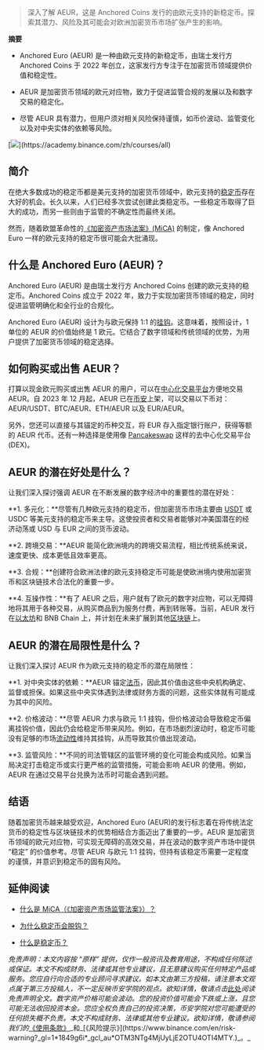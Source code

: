 
> 深入了解 AEUR，这是 Anchored Coins 发行的由欧元支持的新稳定币。探索其潜力、风险及其可能会对欧洲加密货币市场扩张产生的影响。

**摘要**

*   Anchored Euro (AEUR) 是一种由欧元支持的新稳定币，由瑞士发行方 Anchored Coins 于 2022 年创立，这家发行方专注于在加密货币领域提供价值和稳定性。
    
*   AEUR 是加密货币领域的欧元对应物，致力于促进监管合规的发展以及和数字交易的稳定化。
    
*   尽管 AEUR 具有潜力，但用户须对相关风险保持谨慎，如币价波动、监管变化以及对中央实体的依赖等风险。
    

[![](https://public.bnbstatic.com/static/academy/static/academy/editor-uploads/3110ac678d0d49318124870a397144b0.)](https://academy.binance.com/zh/courses/all)

简介
--

在绝大多数成功的稳定币都是美元支持的加密货币领域中，欧元支持的[稳定币](https://academy.binance.com/zh/articles/what-is-a-stablecoin)存在大好的机会。长久以来，人们已经多次尝试创建此类稳定币。一些稳定币取得了巨大的成功，而另一些则由于监管的不确定性而最终关闭。

然而，随着欧盟革命性的[《加密资产市场法案》(MiCA)](https://academy.binance.com/zh/articles/what-is-mica-markets-in-crypto-assets-regulation) 的制定，像 Anchored Euro 一样的欧元支持的稳定币很可能会大批涌现。

什么是 Anchored Euro (AEUR)？
-------------------------

Anchored Euro (AEUR) 是由瑞士发行方 Anchored Coins 创建的欧元支持的稳定币。Anchored Coins 成立于 2022 年，致力于实现加密货币领域的稳定，同时促进监管明确化和全行业的合规化。

Anchored Euro (AEUR) 设计为与欧元保持 1∶1 的[挂钩](https://academy.binance.com/zh/glossary/pegged-currency)。这意味着，按照设计，1 单位的 AEUR 的价值始终是 1 欧元。它结合了数字领域和传统领域的优势，为用户提供了加密货币领域的稳定选择。

如何购买或出售 AEUR？
-------------

打算以现金欧元购买或出售 AEUR 的用户，可以在[中心化交易平台](https://academy.binance.com/zh/glossary/centralized-exchange)方便地交易 AEUR。自 2023 年 12 月起，AEUR 已在[币安](https://academy.binance.com/zh/articles/binance-beginner-s-guide)上架，可以交易以下币对：AEUR/USDT、BTC/AEUR、ETH/AEUR 以及 EUR/AEUR。

另外，您还可以直接与其锚定的币种交互，将 EUR 存入指定银行账户，获得等额的 AEUR 代币。还有一种选择是使用像 [Pancakeswap](https://academy.binance.com/zh/articles/a-guide-to-pancakeswap) 这样的去中心化交易平台 (DEX)。 

AEUR 的潜在好处是什么？
--------------

让我们深入探讨强调 AEUR 在不断发展的数字经济中的重要性的潜在好处：

**1. 多元化：**尽管有几种欧元支持的稳定币，但加密货币市场主要由 [USDT](https://academy.binance.com/zh/articles/what-is-tether-usdt) 或 USDC 等美元支持的稳定币来主导。这使投资者和交易者能够对冲美国潜在的经济动荡或 USD 与 EUR 之间的货币波动。

**2. 跨境交易：**AEUR 能简化欧洲境内的跨境交易流程，相比传统系统来说，速度更快、成本更低且效率更高。

**3. 合规：**创建符合欧洲法律的欧元支持稳定币可能是使欧洲境内使用加密货币和区块链技术合法化的重要一步。

**4. 互操作性：**有了 AEUR 之后，用户就有了欧元的数字对应物，可以无障碍地将其用于各种交易，从购买商品到为服务付费，再到转账等。当前，AEUR 发行在[以太坊](https://academy.binance.com/zh/articles/what-is-ethereum)和 BNB Chain 上，并计划在未来扩展到其他[区块链](https://academy.binance.com/zh/articles/what-is-blockchain-and-how-does-it-work)上。 

AEUR 的潜在局限性是什么？
---------------

让我们深入探讨 AEUR 作为欧元支持的稳定币的潜在局限性：

**1. 对中央实体的依赖：**AEUR 锚定[法币](https://academy.binance.com/zh/articles/what-is-fiat-currency)，因此其价值由这些中央机构确定、监督或担保。如果这些中央实体遇到法律或财务方面的问题，这些实体就有可能成为其中的风险。  

**2. 价格波动：**尽管 AEUR 力求与欧元 1∶1 挂钩，但价格波动会导致稳定币偏离挂钩价值，因此仍会给稳定币带来风险。例如，在市场剧烈波动时，稳定币可能没有足够的市场[流动性](https://academy.binance.com/zh/articles/liquidity-explained)维持其挂钩，从而导致其价值出现波动。

**3. 监管风险：**不同的司法管辖区的监管环境的变化可能会构成风险。如果当局决定打击稳定币或实行更严格的监管措施，可能会影响 AEUR 的使用。例如，AEUR 在通过交易平台兑换为法币时可能会遇到问题。

结语
--

随着加密货币越来越受欢迎，Anchored Euro (AEUR)的发行标志着在将传统法定货币的稳定性与区块链技术的优势相结合方面迈出了重要的一步。AEUR 是加密货币领域的欧元对应物，可实现无障碍的高效交易，并在波动的数字资产市场中提供 “稳定” 的价值参考。尽管 AEUR 与欧元 1∶1 挂钩，但持有该稳定币需要一定程度的谨慎，并意识到稳定币的固有风险。

延伸阅读
----

*   [什么是 MiCA（《加密资产市场监管法案》）？](https://academy.binance.com/zh/articles/what-is-mica-markets-in-crypto-assets-regulation)
    
*   [为什么稳定币会脱钩？](https://academy.binance.com/zh/articles/why-do-stablecoins-depeg)
    
*   [什么是稳定币？](https://academy.binance.com/zh/articles/what-is-a-stablecoin)
    

_免责声明：本文内容按 “原样” 提供，仅作一般资讯及教育用途，不构成任何陈述或保证。本文不构成财务、法律或其他专业建议，且无意建议购买任何特定产品或服务。您应自行向合适的专业顾问寻求建议。如本文由第三方投稿，请注意本文观点属于第三方投稿人，不一定反映币安学院的观点。欲知详情，敬请点击_[此处](https://academy.binance.com/zh/articles/disclaimer)_阅读免责声明全文。数字资产价格可能会波动。您的投资价值可能会下跌或上涨，且您可能无法收回投资本金。您应全权负责自己的投资决策，币安学院对您可能遭受的任何损失概不负责。本文不构成财务、法律或其他专业建议。欲知详情，敬请参阅我们的_[《使用条款》](https://www.binance.com/en/terms?_gl=1*555xvs*_gcl_au*OTM3NTg4MjUyLjE2OTU4OTI4MTY.)_和_[《风险提示》](https://www.binance.com/en/risk-warning?_gl=1*1849g6i*_gcl_au*OTM3NTg4MjUyLjE2OTU4OTI4MTY.)_。_
